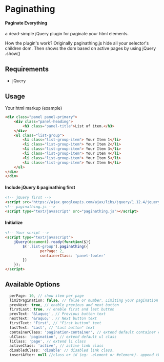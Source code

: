 # Paginathing
#### Paginate Everything

a dead-simple jQuery plugin for paginate your html elements.

How the plugin's work?
Originally paginathing.js hide all your selector's children dom. Then shows the dom based on active pages by using jQuery .show()

## Requirements
- jQuery 

## Usage

Your html markup (example)
```html
<div class="panel panel-primary">
	<div class="panel-heading">
		<h3 class="panel-title">List of item.</h3>
	</div>
	<ul class="list-group">
		<li class="list-group-item"> Your Item 1</li>
		<li class="list-group-item"> Your Item 2</li>
		<li class="list-group-item"> Your Item 3</li>
		<li class="list-group-item"> Your Item 4</li>
		<li class="list-group-item"> Your Item 5</li>
		<li class="list-group-item"> Your Item 6</li>
	</ul>
</div>
</div>
```

#### Include jQuery & paginathing first
```html
<!-- jQuery first -->
<script src="https://ajax.googleapis.com/ajax/libs/jquery/1.12.4/jquery.min.js"></script>
<!-- paginathing.js -->
<script type="text/javascript" src="paginathing.js"></script>
```

#### Initialize
```html
<!-- Your script -->
<script type="text/javascript">
	jQuery(document).ready(function($){
		$('.list-group').paginathing({
	    		perPage: 2,
	    		containerClass: 'panel-footer'
		})
	});
</script>
```

## Available Options
```js
  perPage: 10, // show item per page
  limitPagination: false, // false or number. Limiting your pagination number.
  prevNext: true, // enable previous and next button
  firstLast: true, // enable first and last button
  prevText: '&laquo;', // Previous button text
  nextText: '&raquo;', // Next button text
  firstText: 'First', // "First button" text
  lastText: 'Last', // "Last button" text
  containerClass: 'pagination-container', // extend default container class
  ulClass: 'pagination', // extend default ul class
  liClass: 'page', // extend li class
  activeClass: 'active', // active link class
  disabledClass: 'disable' // disabled link class,
  insertAfter: null //class or id (eg: .element or #element). append the paginator after certain element
```
